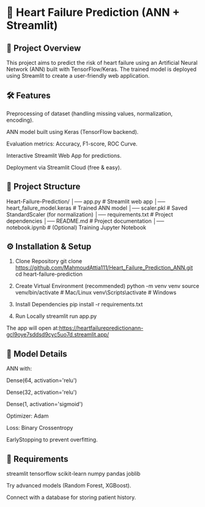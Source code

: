 # 💓 Heart Failure Prediction (ANN + Streamlit)
## 📌 Project Overview

This project aims to predict the risk of heart failure using an Artificial Neural Network (ANN) built with TensorFlow/Keras.
The trained model is deployed using Streamlit to create a user-friendly web application.

## 🛠️ Features

Preprocessing of dataset (handling missing values, normalization, encoding).

ANN model built using Keras (TensorFlow backend).

Evaluation metrics: Accuracy, F1-score, ROC Curve.

Interactive Streamlit Web App for predictions.

Deployment via Streamlit Cloud (free & easy).

## 📂 Project Structure
Heart-Failure-Prediction/
│── app.py                 # Streamlit web app
│── heart_failure_model.keras  # Trained ANN model
│── scaler.pkl             # Saved StandardScaler (for normalization)
│── requirements.txt       # Project dependencies
│── README.md              # Project documentation
│── notebook.ipynb         # (Optional) Training Jupyter Notebook

## ⚙️ Installation & Setup
1. Clone Repository
git clone https://github.com/MahmoudAttia111/Heart_Failure_Prediction_ANN.git
cd heart-failure-prediction

2. Create Virtual Environment (recommended)
python -m venv venv
source venv/bin/activate   # Mac/Linux
venv\Scripts\activate      # Windows

3. Install Dependencies
pip install -r requirements.txt

4. Run Locally
streamlit run app.py


The app will open at:https://heartfailurepredictionann-gcl9oye7sddsd9cyc5uo7d.streamlit.app/

## 🧠 Model Details

ANN with:

Dense(64, activation='relu')

Dense(32, activation='relu')

Dense(1, activation='sigmoid')

Optimizer: Adam

Loss: Binary Crossentropy

EarlyStopping to prevent overfitting.

## 📌 Requirements
streamlit
tensorflow
scikit-learn
numpy
pandas
joblib

 

Try advanced models (Random Forest, XGBoost).

Connect with a database for storing patient history.
